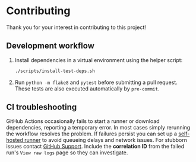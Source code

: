 # Contributing

Thank you for your interest in contributing to this project!

## Development workflow

1. Install dependencies in a virtual environment using the helper script:

   ```bash
   ./scripts/install-test-deps.sh
   ```
2. Run `python -m flake8` and `pytest` before submitting a pull request. These tests are
   also executed automatically by `pre-commit`.

## CI troubleshooting

GitHub Actions occasionally fails to start a runner or download dependencies, reporting a temporary error. In most cases simply rerunning the workflow resolves the problem. If failures persist you can set up a [self-hosted runner](https://docs.github.com/actions/hosting-your-own-runners) to avoid queueing delays and network issues. For stubborn issues contact [GitHub Support](https://support.github.com/). Include the **correlation ID** from the failed run's `View raw logs` page so they can investigate.

